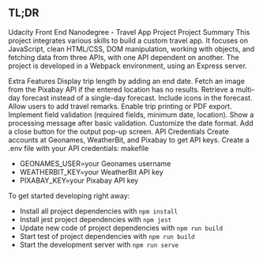 ## TL;DR

Udacity Front End Nanodegree - Travel App Project
Project Summary
This project integrates various skills to build a custom travel app. It focuses on JavaScript, clean HTML/CSS, DOM manipulation, working with objects, and fetching data from three APIs, with one API dependent on another. The project is developed in a Webpack environment, using an Express server.

Extra Features
Display trip length by adding an end date.
Fetch an image from the Pixabay API if the entered location has no results.
Retrieve a multi-day forecast instead of a single-day forecast.
Include icons in the forecast.
Allow users to add travel remarks.
Enable trip printing or PDF export.
Implement field validation (required fields, minimum date, location).
Show a processing message after basic validation.
Customize the date format.
Add a close button for the output pop-up screen.
API Credentials
Create accounts at Geonames, WeatherBit, and Pixabay to get API keys.
Create a .env file with your API credentials:
makefile

- GEONAMES_USER=your Geonames username
- WEATHERBIT_KEY=your WeatherBit API key
- PIXABAY_KEY=your Pixabay API key

To get started developing right away:

- Install all project dependencies with `npm install`
- Install jest project dependencies with `npm jest`
- Update new code of project dependencies with `npm run build`
- Start test of project dependencies with `npm run build`
- Start the development server with `npm run serve`

